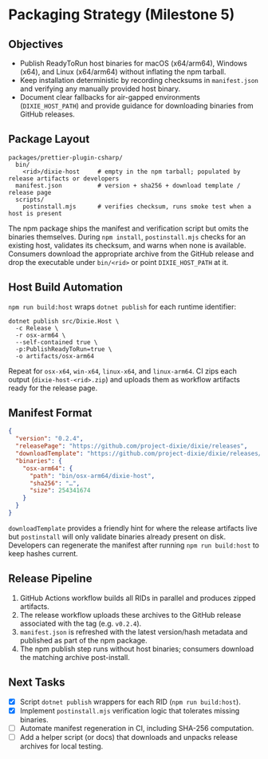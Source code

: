 # Packaging Strategy (Milestone 5)

## Objectives

- Publish ReadyToRun host binaries for macOS (x64/arm64), Windows (x64), and Linux (x64/arm64) without inflating the npm tarball.
- Keep installation deterministic by recording checksums in `manifest.json` and verifying any manually provided host binary.
- Document clear fallbacks for air-gapped environments (`DIXIE_HOST_PATH`) and provide guidance for downloading binaries from GitHub releases.

## Package Layout

```
packages/prettier-plugin-csharp/
  bin/
    <rid>/dixie-host     # empty in the npm tarball; populated by release artifacts or developers
  manifest.json          # version + sha256 + download template / release page
  scripts/
    postinstall.mjs      # verifies checksum, runs smoke test when a host is present
```

The npm package ships the manifest and verification script but omits the binaries themselves. During `npm install`, `postinstall.mjs` checks for an existing host, validates its checksum, and warns when none is available. Consumers download the appropriate archive from the GitHub release and drop the executable under `bin/<rid>` or point `DIXIE_HOST_PATH` at it.

## Host Build Automation

`npm run build:host` wraps `dotnet publish` for each runtime identifier:

```
dotnet publish src/Dixie.Host \
  -c Release \
  -r osx-arm64 \
  --self-contained true \
  -p:PublishReadyToRun=true \
  -o artifacts/osx-arm64
```

Repeat for `osx-x64`, `win-x64`, `linux-x64`, and `linux-arm64`. CI zips each output (`dixie-host-<rid>.zip`) and uploads them as workflow artifacts ready for the release page.

## Manifest Format

```json
{
  "version": "0.2.4",
  "releasePage": "https://github.com/project-dixie/dixie/releases",
  "downloadTemplate": "https://github.com/project-dixie/dixie/releases/download/v{version}/dixie-host-{platform}.zip",
  "binaries": {
    "osx-arm64": {
      "path": "bin/osx-arm64/dixie-host",
      "sha256": "…",
      "size": 254341674
    }
  }
}
```

`downloadTemplate` provides a friendly hint for where the release artifacts live but `postinstall` will only validate binaries already present on disk. Developers can regenerate the manifest after running `npm run build:host` to keep hashes current.

## Release Pipeline

1. GitHub Actions workflow builds all RIDs in parallel and produces zipped artifacts.
2. The release workflow uploads these archives to the GitHub release associated with the tag (e.g. `v0.2.4`).
3. `manifest.json` is refreshed with the latest version/hash metadata and published as part of the npm package.
4. The npm publish step runs without host binaries; consumers download the matching archive post-install.

## Next Tasks

- [x] Script `dotnet publish` wrappers for each RID (`npm run build:host`).
- [x] Implement `postinstall.mjs` verification logic that tolerates missing binaries.
- [ ] Automate manifest regeneration in CI, including SHA-256 computation.
- [ ] Add a helper script (or docs) that downloads and unpacks release archives for local testing.
